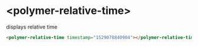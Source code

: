 # \<polymer-relative-time\>

displays relative time

<!--
```
<custom-element-demo>
  <template>
    <script type="module" src="polymer-relative-time"></script>
    <polymer-relative-time timestamp="1529078840904"></polymer-relative-time>
  </template>
</custom-element-demo>
```
-->

```html
<polymer-relative-time timestamp="1529078840904"></polymer-relative-time>
```